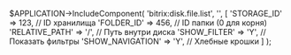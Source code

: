 $APPLICATION->IncludeComponent(
    'bitrix:disk.file.list',
    '',
    [
        'STORAGE_ID' => 123, // ID хранилища
        'FOLDER_ID' => 456,  // ID папки (0 для корня)
        'RELATIVE_PATH' => '/', // Путь внутри диска
        'SHOW_FILTER' => 'Y',  // Показать фильтры
        'SHOW_NAVIGATION' => 'Y', // Хлебные крошки
    ]
);
